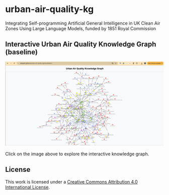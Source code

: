 # urban-air-quality-kg
Integrating Self-programming Artificial General Intelligence in UK Clean Air Zones Using Large Language Models, funded by 1851 Royal Commission

## Interactive Urban Air Quality Knowledge Graph (baseline)

[![Interactive Visualisation](images/visualisation-preview.png)](https://xiangx91.github.io/urban-air-quality-kg/visualisation/)

Click on the image above to explore the interactive knowledge graph.


## License
This work is licensed under a [Creative Commons Attribution 4.0 International License](LICENSE).
